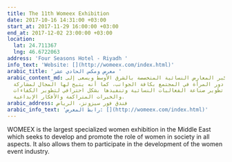 ```yaml
---
title: The 11th Womeex Exhibition
date: 2017-10-16 14:31:00 +03:00
start_at: 2017-11-29 16:00:00 +03:00
end_at: 2017-12-02 23:00:00 +03:00
location:
  lat: 24.711367
  lng: 46.6722063
address: 'Four Seasons Hotel - Riyadh '
info_text: 'Website: [](http://womeex.com/index.html)'
arabic_title: 'معرض ومكس الحادي عشر '
arabic_content_md: ومكس يعتبر أكبر المعارض النسائية المتخصصة بالشرق الأوسط ويسعى إلى
  تطوير وتعزيز دور المرأة في المجتمع بكافة الجوانب، كما أنه يتيح لها المجال لمشاركة
  الآخرين في تطوير صناعة الفعاليات النسائية وتنفيذها بشكل احترافي لتطوير الكفاءات
  والخبرات المتراكمة والأفكار الإبداعية.
arabic_address: فندق فور سيزونز، الرياض
arabic_info_text: 'رابط المعرض: [](http://womeex.com/index.html)'
---
```


WOMEEX is the largest specialized women exhibition in the Middle East which seeks to develop and promote the role of women in society in all aspects. It also allows them to participate in the development of the women event industry.